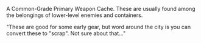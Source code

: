 A Common-Grade Primary Weapon Cache. These are usually found among the belongings of lower-level enemies and containers.

"These are good for some early gear, but word around the city is you can convert these to "scrap". Not sure about that..."
